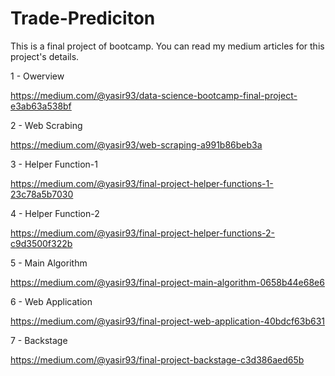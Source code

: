 # Trade-Prediciton
This is a final project of bootcamp.
You can read my medium articles for this project's details.

1 - Owerview

https://medium.com/@yasir93/data-science-bootcamp-final-project-e3ab63a538bf

2 - Web Scrabing

https://medium.com/@yasir93/web-scraping-a991b86beb3a

3 - Helper Function-1

https://medium.com/@yasir93/final-project-helper-functions-1-23c78a5b7030

4 - Helper Function-2

https://medium.com/@yasir93/final-project-helper-functions-2-c9d3500f322b

5 - Main Algorithm

https://medium.com/@yasir93/final-project-main-algorithm-0658b44e68e6

6 - Web Application

https://medium.com/@yasir93/final-project-web-application-40bdcf63b631

7 - Backstage

https://medium.com/@yasir93/final-project-backstage-c3d386aed65b
